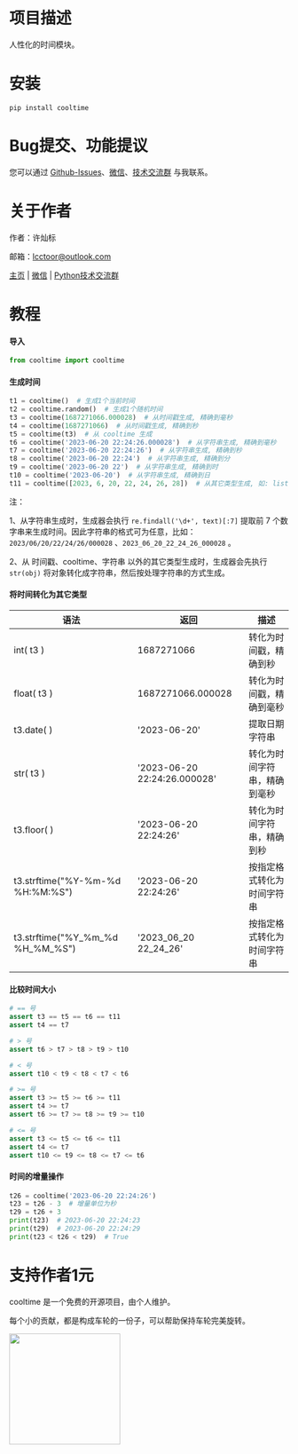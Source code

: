 # 项目描述

人性化的时间模块。

# 安装

```
pip install cooltime
```

# Bug提交、功能提议

您可以通过 [Github-Issues](https://github.com/lcctoor/lccpy/issues)、[微信](https://lcctoor.github.io/me/author/WeChatQR-max.jpg)、[技术交流群](https://lcctoor.github.io/me/lccpy/WechatReadersGroupQR-original.jpg) 与我联系。

# 关于作者

作者：许灿标

邮箱：lcctoor@outlook.com

[主页](https://lcctoor.github.io/me/) | [微信](https://lcctoor.github.io/me/author/WeChatQR-max.jpg) | [Python技术交流群](https://lcctoor.github.io/me/lccpy/WechatReadersGroupQR-original.jpg)

# 教程

#### 导入

```python
from cooltime import cooltime
```

#### 生成时间

```python
t1 = cooltime()  # 生成1个当前时间
t2 = cooltime.random()  # 生成1个随机时间
t3 = cooltime(1687271066.000028)  # 从时间戳生成, 精确到毫秒
t4 = cooltime(1687271066)  # 从时间戳生成, 精确到秒
t5 = cooltime(t3)  # 从 cooltime 生成
t6 = cooltime('2023-06-20 22:24:26.000028')  # 从字符串生成, 精确到毫秒
t7 = cooltime('2023-06-20 22:24:26')  # 从字符串生成, 精确到秒
t8 = cooltime('2023-06-20 22:24')  # 从字符串生成, 精确到分
t9 = cooltime('2023-06-20 22')  # 从字符串生成, 精确到时
t10 = cooltime('2023-06-20')  # 从字符串生成, 精确到日
t11 = cooltime([2023, 6, 20, 22, 24, 26, 28])  # 从其它类型生成, 如: list, tuple, datetime, time.localtime ……
```

注：

1、从字符串生成时，生成器会执行 `re.findall('\d+', text)[:7]` 提取前 7 个数字串来生成时间。因此字符串的格式可为任意，比如：`2023/06/20/22/24/26/000028` 、`2023_06_20_22_24_26_000028` 。

2、从 时间戳、cooltime、字符串 以外的其它类型生成时，生成器会先执行 `str(obj)` 将对象转化成字符串，然后按处理字符串的方式生成。

#### 将时间转化为其它类型

| 语法                             | 返回                         | 描述                         |
| -------------------------------- | ---------------------------- | ---------------------------- |
| int( t3 )                        | 1687271066                   | 转化为时间戳，精确到秒       |
| float( t3 )                      | 1687271066.000028            | 转化为时间戳，精确到毫秒     |
| t3.date( )                       | '2023-06-20'                 | 提取日期字符串               |
| str( t3 )                        | '2023-06-20 22:24:26.000028' | 转化为时间字符串，精确到毫秒 |
| t3.floor( )                      | '2023-06-20 22:24:26'        | 转化为时间字符串，精确到秒   |
| t3.strftime("%Y-%m-%d %H:%M:%S") | '2023-06-20 22:24:26'        | 按指定格式转化为时间字符串   |
| t3.strftime("%Y_%m_%d %H_%M_%S") | '2023_06_20 22_24_26'        | 按指定格式转化为时间字符串   |

#### 比较时间大小

```python
# == 号
assert t3 == t5 == t6 == t11
assert t4 == t7

# > 号
assert t6 > t7 > t8 > t9 > t10

# < 号
assert t10 < t9 < t8 < t7 < t6

# >= 号
assert t3 >= t5 >= t6 >= t11
assert t4 >= t7
assert t6 >= t7 >= t8 >= t9 >= t10

# <= 号
assert t3 <= t5 <= t6 <= t11
assert t4 <= t7
assert t10 <= t9 <= t8 <= t7 <= t6
```

#### 时间的增量操作

```python
t26 = cooltime('2023-06-20 22:24:26')
t23 = t26 - 3  # 增量单位为秒
t29 = t26 + 3
print(t23)  # 2023-06-20 22:24:23
print(t29)  # 2023-06-20 22:24:29
print(t23 < t26 < t29)  # True
```

# 支持作者1元

cooltime 是一个免费的开源项目，由个人维护。

每个小的贡献，都是构成车轮的一份子，可以帮助保持车轮完美旋转。

<img src="https://lcctoor.github.io/me/donation/donationQR-1rmb-max.jpg" width="200px">

